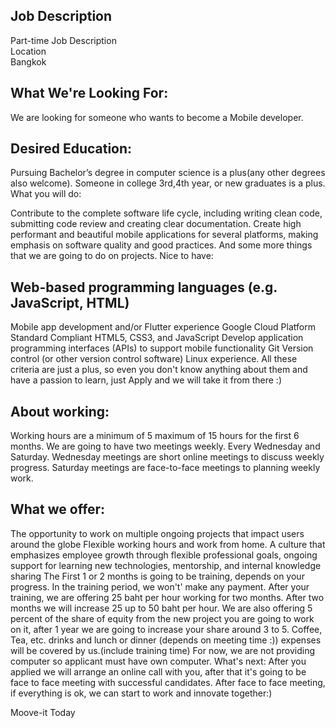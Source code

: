 ## Job Description
Part-time Job Description  
Location  
Bangkok  

## What We're Looking For:
We are looking for someone who wants to become a Mobile developer.

## Desired Education:
Pursuing Bachelor’s degree in computer science is a plus(any other degrees also welcome).
Someone in college 3rd,4th year, or new graduates is a plus.
What you will do:

Contribute to the complete software life cycle, including writing clean code, submitting code review and creating clear documentation.
Create high performant and beautiful mobile applications for several platforms, making emphasis on software quality and good practices.
And some more things that we are going to do on projects.
Nice to have:

## Web-based programming languages (e.g. JavaScript, HTML)
Mobile app development and/or Flutter experience
Google Cloud Platform
Standard Compliant HTML5, CSS3, and JavaScript
Develop application programming interfaces (APIs) to support mobile functionality
Git Version control (or other version control software)
Linux experience.
All these criteria are just a plus, so even you don't know anything about them and have a passion to learn, just Apply and we will take it from there :)

## About working:
Working hours are a minimum of 5 maximum of 15 hours for the first 6 months.
We are going to have two meetings weekly. Every Wednesday and Saturday.
Wednesday meetings are short online meetings to discuss weekly progress.
Saturday meetings are face-to-face meetings to planning weekly work.

## What we offer:
The opportunity to work on multiple ongoing projects that impact users around the globe
Flexible working hours and work from home.
A culture that emphasizes employee growth through flexible professional goals, ongoing support for learning new technologies, mentorship, and internal knowledge sharing
The First 1 or 2 months is going to be training, depends on your progress. In the training period, we won't' make any payment.
After your training, we are offering 25 baht per hour working for two months.
After two months we will increase 25 up to 50 baht per hour.
We are also offering 5 percent of the share of equity from the new project you are going to work on it, after 1 year we are going to increase your share around 3 to 5.
Coffee, Tea, etc. drinks and lunch or dinner (depends on meeting time :)) expenses will be covered by us.(include training time)
For now, we are not providing computer so applicant must have own computer.
What's next:
After you applied we will arrange an online call with you, after that it's going to be face to face meeting with successful candidates.
After face to face meeting, if everything is ok, we can start to work and innovate together:)

Moove-it
Today
